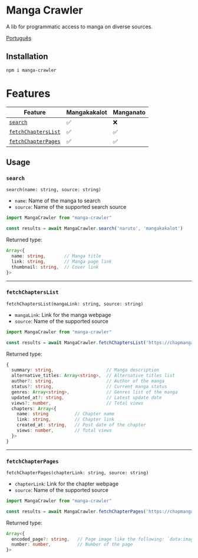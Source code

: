 # Manga Crawler

A lib for programmatic access to manga on diverse sources.

[Português](https://github.com/Ellyzeul/manga-crawler/blob/main/README-pt_BR.md)

## Installation

```shell
npm i manga-crawler
```

# Features

Feature | Mangakakalot | Manganato
-|-|-
[`search`](#search) | ✅ | ❌
[`fetchChaptersList`](#fetchchapterslist) | ✅ | ✅
[`fetchChapterPages`](#fetchchapterpages) | ✅ | ✅

## Usage

### `search`

`search(name: string, source: string)`

- `name`: Name of the manga to search
- `source`: Name of the supported search source

```javascript
import MangaCrawler from "manga-crawler"

const results = await MangaCrawler.search('naruto', 'mangakakalot')
```
Returned type: 
```typescript
Array<{
  name: string,       // Manga title
  link: string,       // Manga page link
  thumbnail: string,  // Cover link
}>
```
---
### `fetchChaptersList`

`fetchChaptersList(mangaLink: string, source: string)`

- `mangaLink`: Link for the manga webpage
- `source`: Name of the supported source

```javascript
import MangaCrawler from "manga-crawler"

const results = await MangaCrawler.fetchChaptersList('https://chapmanganato.to/manga-ng952689', 'manganato')
```
Returned type: 
```typescript
{
  summary: string,                    // Manga description
  alternative_titles: Array<string>,  // Alternative titles list
  author?: string,                    // Author of the manga
  status?: string,                    // Current manga status
  genres: Array<string>,              // Genres list of the manga
  updated_at?: string,                // Latest update date
  views?: number,                     // Total views
  chapters: Array<{
    name: string          // Chapter name
    link: string,         // Chapter link
    created_at: string,   // Post date of the chapter
    views: number,        // Total views
  }>
}
```
---
### `fetchChapterPages`

`fetchChapterPages(chapterLink: string, source: string)`

- `chapterLink`: Link for the chapter webpage
- `source`: Name of the supported source

```javascript
import MangaCrawler from "manga-crawler"

const results = await MangaCrawler.fetchChapterPages('https://chapmanganato.to/manga-uo998171/chapter-1', 'manganato')
```
Returned type: 
```typescript
Array<{
  encoded_page?: string,   // Page image like the following: `data:image/jpeg;base64, ${encodedPage}`
  number: number,          // Number of the page
}>
```
